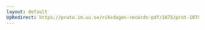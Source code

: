 ```yaml
---
layout: default
UpRedirect: https://pruto.im.uu.se/riksdagen-records-pdf/1875/prot-1875--ak--006.pdf
---
```


